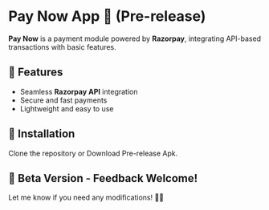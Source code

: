 # Pay Now App 🚀 (Pre-release)

**Pay Now** is a payment module powered by **Razorpay**, integrating API-based transactions with basic features.

## 🔹 Features
- Seamless **Razorpay API** integration
- Secure and fast payments
- Lightweight and easy to use

## 🔹 Installation
Clone the repository or Download Pre-release Apk.

## 🔹 Beta Version - Feedback Welcome!

Let me know if you need any modifications! 🚀🔥


